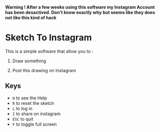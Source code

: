 **Warning ! After a few weeks using this software my Instagram Account has been desactived. Don't know exactly why but seems like they does not like this kind of hack**

# Sketch To Instagram

This is a simple software that allow you to :

1. Draw something

2. Post this drawing on Instagram

## Keys

- `H` to see the Help
- `R` to reset the sketch
- `L` to log in
- `I` to share on instagram
- `ESC` to quit
- `F` to toggle full screen
